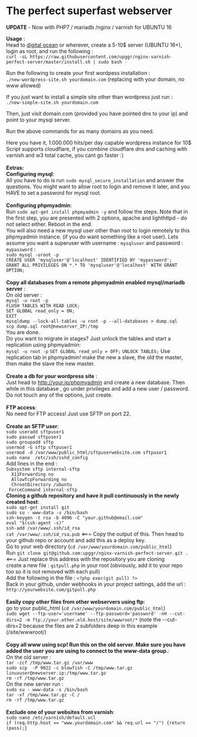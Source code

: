 # The perfect superfast webserver
<b>UPDATE</b> - Now with PHP7 / mariadb /nginx / varnish for UBUNTU 16


<b>Usage</b> :<br>
Head to [digital ocean](https://m.do.co/c/6e83df0e17c6) or wherever, create a 5-10$ server (UBUNTU 16+), login as root, and run the following :
<br>
`curl -sL https://raw.githubusercontent.com/upggr/nginx-varnish-perfect-server/master/install.sh | sudo bash -`

Run the following to create your first wordpess installation :<br>
`./new-wordpress-site.sh yourdomain.com` (replacing with your domain, no www allowed)

If you just want to install a simple site other than wordpress just run :<br> `./new-simple-site.sh yourdomain.com`

Then, just visit domain.com (provided you have pointed dns to your ip) and point to your mysql server.

Run the above commands for as many domains as you need. <br>

Here you have it, 1.000.000 hits/per day capable wordpress instance for 10$
<br>
Script supports cloudflare, if you combine cloudflare dns and caching with varnish and w3 total cache, you cant go faster :)
<br>
<br>
<b>Extras:</b><br>
<b>Configuring mysql</b>: <br>
All you have to do is run `sudo mysql_secure_installation` and answer the questions. You might want to allow root to login and remove it later, and you HAVE to set a password for mysql root.<br>
<br>
<b>Configuring phpmyadmin</b>: <br>
Run `sudo apt-get install phpmyadmin -y` and follow the steps. Note that in the first step, you are presented with 2 options, apache and lighthttpd - do not select either. Reboot in the end.<br>
You will also need a new mysql user other than root to login remotely to this phpmyadmin instance. (if you do want something like a root user). Lets assume you want a superuser with username : `mysqluser` and password : `mypassword` :<br>
`sudo mysql -uroot -p`<br>
`CREATE USER 'mysqluser'@'localhost' IDENTIFIED BY 'mypassword';`<br>
`GRANT ALL PRIVILEGES ON *.* TO 'mysqluser'@'localhost' WITH GRANT OPTION;`<br>
<br>
<b>Copy all databases from a remote phpmyadmin enabled mysql/mariadb server</b> : <br>
On old server :<br>
`mysql -u root -p`<br>
`FLUSH TABLES WITH READ LOCK;`<br>
`SET GLOBAL read_only = ON;`<br>
`EXIT`<br>
`mysqldump --lock-all-tables -u root -p --all-databases > dump.sql`<br>
`scp dump.sql root@newserver_IP:/tmp`<br>
You are done.<br>
Do you want to migrate in stages? Just unlock the tables and start a replication using phpmyadmin:<br>
`mysql -u root -p`
`SET GLOBAL read_only = OFF;`
`UNLOCK TABLES;`
Use replication tab in phpmyadmin! make the new a slave, the old the master, then make the slave the new master.<br>
<br>
<b>Create a db for your wordpress site</b> : <br>
Just head to http://your.ip/phpmyadmin and create a new database. Then while in this database , go under privileges and add a new user / password. Do not touch any of the options, just create.<br>
<br>
<b>FTP access</b>: <br>
No need for FTP access! Just use SFTP on port 22.<br>
<br>
<b>Create an SFTP user</b>: <br>
`sudo useradd sftpuser1`<br>
`sudo passwd sftpuser1`<br>
`sudo groupadd sftp`<br>
`usermod -G sftp sftpuser1`<br>
`usermod -d /var/www/public_html/sftpuserwebsite.com sftpuser1` <br>
`sudo nano  /etc/ssh/sshd_config`<br>
Add lines in the end :<br>
`Subsystem sftp internal-sftp` <br>
`  X11Forwarding no`<br>
`  AllowTcpForwarding no`<br>
`  ChrootDirectory /ubuntu` <br>
`  ForceCommand internal-sftp `
<br>
<b>Cloning a github repository and have it pull continuously in the newly created host</b>: <br>
`sudo apt-get install git`<br>
`sudo su - www-data -s /bin/bash`<br>
`ssh-keygen -t rsa -b 4096 -C "your.github@email.com"`<br>
`eval "$(ssh-agent -s)"`<br>
`ssh-add /var/www/.ssh/id_rsa`<br>
`cat /var/www/.ssh/id_rsa.pub` <===  Copy the output of this. Then head to your github repo or account and add this as a deploy key.<br>
Go to your web directory (`cd /var/www/yourdomain.com/public_html`)<br>
Run `git clone git@github.com:upggr/nginx-varnish-perfect-server.git .` <=== Just replace this address with the repository you are cloning<br>
create a new file : `gitpull.php` in your root (obviously, add it to your repo too so it is not removed with each pull)<br>
Add the following in the file : `<?php exec(git pull) ?>`<br>
Back in your github, under webhooks in your project settings, add the url : `http://yourwebsite.com/gitpull.php`<br>
<br>
<b>Easily copy other files from other webservers using ftp</b>: <br>
go to your public_html (`cd /var/www/yourdomain.com/public_html`)<br>
`sudo wget --ftp-user='username' --ftp-password='password' -nH --cut-dirs=2 -m ftp://your.other.old.host/site/wwwroot/*` (note the --cut-dirs=2 because the files are 2 subfolders deep in this example (/site/wwwroot/)<br>
<br>
<b>Copy all www using scp! Run this on the old server. Make sure you have added the user you are using to connect to the www-data group.</b>: <br>
On the old server :<br>
`tar -zcf /tmp/www.tar.gz /var/www`<br>
`sudo scp  -P 9022 -c blowfish -C /tmp/www.tar.gz linuxuser@newserver.ip:/tmp/www.tar.gz`<br>
`rm -rf /tmp/www.tar.gz`<br>
On the new server run : <br>
`sudo su - www-data -s /bin/bash`<br>
`tar -xf /tmp/www.tar.gz -C /`<br>
`rm -rf /tmp/www.tar.gz`<br>
<br>
<b>Exclude one of your websites from varnish</b>: <br>
`sudo nano /etc/varnish/default.vcl`<br>
`if (req.http.host == "www.yourdomain.com" && req.url == "/") {return (pass);}`<br>
<br>

